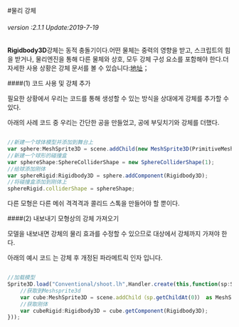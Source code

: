 #물리 강체

###### *version :2.1.1   Update:2019-7-19*


 **Rigidbody3D**강체는 동적 충돌기이다.어떤 물체는 중력의 영향을 받고, 스크립트의 힘을 받거나, 물리엔진을 통해 다른 물체와 상호, 모두 강체 구성 요소를 포함해야 한다.더 자세한 사용 상황은 강체 문서를 볼 수 있습니다:[地址](https://layaair.ldc.layabox.com/api2/Chinese/index.html?category=Core&class=laya.d3.physics.Rigidbody3D)；

####(1) 코드 사용 및 강체 추가

필요한 상황에서 우리는 코드를 통해 생성할 수 있는 방식을 상대에게 강체를 추가할 수 있다.

아래의 사례 코드 중 우리는 간단한 공을 만들었고, 공에 부딪치기와 강체를 더했다.


```typescript

//新建一个球体模型并添加到舞台上
var sphere:MeshSprite3D = scene.addChild(new MeshSprite3D(PrimitiveMesh.createSphere(1))) as MeshSprite3D;
//新建一个球形的碰撞盒
var sphereShape:SphereColliderShape = new SphereColliderShape(1);
//给球添加刚体
var sphereRigid:Rigidbody3D = sphere.addComponent(Rigidbody3D);
//将碰撞盒添加到刚体上
sphereRigid.colliderShape = sphereShape;
```


다른 모형은 다른 메쉬 격격격과 콜리드 스톡을 만들어야 할 뿐이다.

####(2) 내보내기 모형상의 강체 가져오기

모델을 내보내면 강체의 물리 효과를 수정할 수 있으므로 대상에서 강체까지 가져야 한다.

아래의 예시 코드 는 강체 후 개정된 파라메트릭 인자 입니다.


```typescript

//加载模型
Sprite3D.load("Conventional/shoot.lh",Handler.create(this,function(sp:Sprite3D):void{
    //获取到Meshsprite3d
    var cube:MeshSprite3D = scene.addChild（sp.getChildAt(0)） as MeshSprite3D;
    //获取刚体
    var cubeRigid:Rigidbody3D = cube.getComponent(Rigidbody3D);
}));
```


